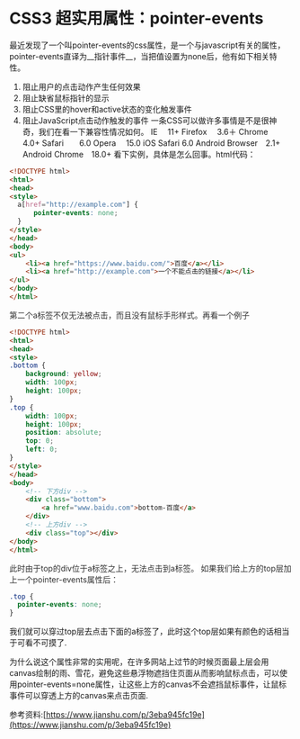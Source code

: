 # CSS3 超实用属性：pointer-events

最近发现了一个叫pointer-events的css属性，是一个与javascript有关的属性，pointer-events直译为__指针事件__，当把值设置为none后，他有如下相关特性。
1. 阻止用户的点击动作产生任何效果
2. 阻止缺省鼠标指针的显示
3. 阻止CSS里的hover和active状态的变化触发事件
4. 阻止JavaScript点击动作触发的事件
一条CSS可以做许多事情是不是很神奇，我们在看一下兼容性情况如何。
IE 　11+
Firefox 　3.6＋
Chrome　4.0+
Safari　　6.0
Opera　 15.0
iOS Safari   6.0
Android Browser　2.1+
Android Chrome　18.0+
看下实例，具体是怎么回事。html代码：
```html
<!DOCTYPE html>
<html>
<head>
<style>
  a[href="http://example.com"] {
      pointer-events: none;
  }
</style>
</head>
<body>
<ul>
    <li><a href="https://www.baidu.com/">百度</a></li>
    <li><a href="http://example.com">一个不能点击的链接</a></li>
</ul>
</body>
</html>


```
<span data-type="color" style="color:rgb(47, 47, 47)"><span data-type="background" style="background-color:rgb(255, 255, 255)">第二个a标签不仅无法被点击，而且没有鼠标手形样式。再看一个例子</span></span>
```html
<!DOCTYPE html>
<html>
<head>
<style>
.bottom {
    background: yellow;
    width: 100px;
    height: 100px;
}
.top {
    width: 100px;
    height: 100px;
    position: absolute;
    top: 0;
    left: 0;
}
</style>
</head>
<body>
    <!-- 下方div -->
    <div class="bottom">
        <a href="www.baidu.com">bottom-百度</a>
    </div>
    <!-- 上方div -->
    <div class="top"></div>
</body>
</html>
```
<span data-type="color" style="color:rgb(47, 47, 47)"><span data-type="background" style="background-color:rgb(255, 255, 255)">此时由于top的div位于a标签之上，无法点击到a标签。</span></span>
<span data-type="color" style="color:rgb(47, 47, 47)"><span data-type="background" style="background-color:rgb(255, 255, 255)">如果我们给上方的top层加上一个pointer-events属性后：</span></span>
```css
.top {
  pointer-events: none;
}
```
我们就可以穿过top层去点击下面的a标签了，此时这个top层如果有颜色的话相当于可看不可摸了.

为什么说这个属性非常的实用呢，在许多网站上过节的时候页面最上层会用canvas绘制的雨、雪花，避免这些悬浮物遮挡住页面从而影响鼠标点击，可以使用pointer-events=none属性，让这些上方的canvas不会遮挡鼠标事件，让鼠标事件可以穿透上方的canvas来点击页面.

参考资料:[https://www.jianshu.com/p/3eba945fc19e](https://www.jianshu.com/p/3eba945fc19e)

